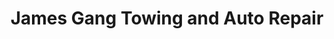 ---
title: "James Gang Towing and Auto Repair"
url: /west-plains/james-gang-towing-and-auto-repair/
shop: shop
---